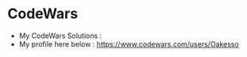 # CodeWars
- My CodeWars Solutions :  
- My profile here below :  https://www.codewars.com/users/Oakesso
